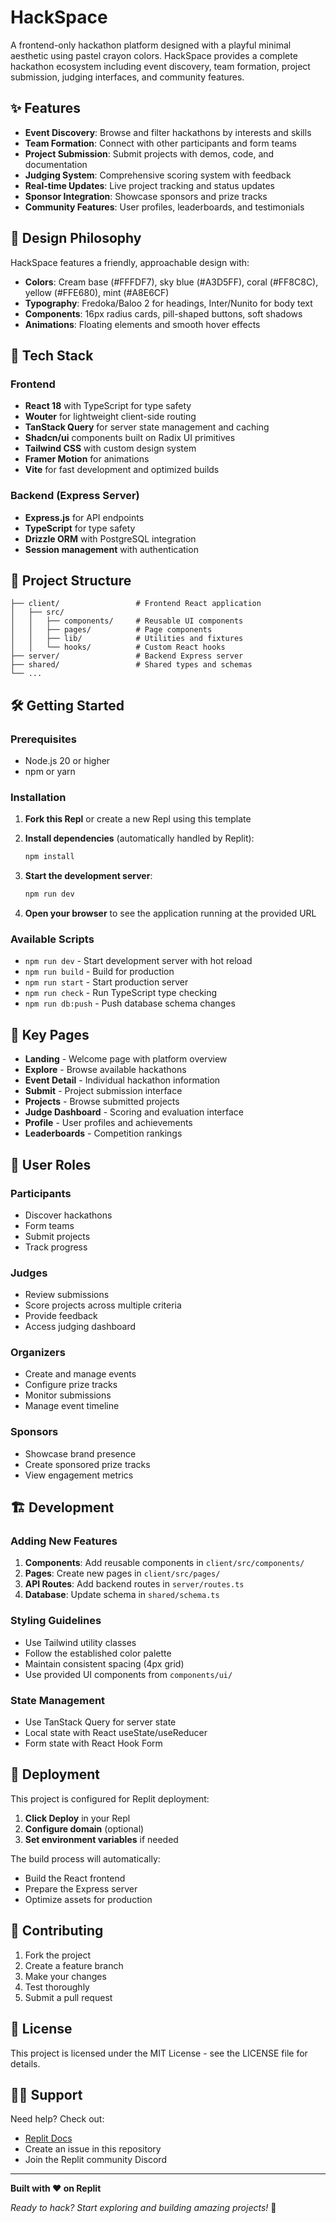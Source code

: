 
# HackSpace

A frontend-only hackathon platform designed with a playful minimal aesthetic using pastel crayon colors. HackSpace provides a complete hackathon ecosystem including event discovery, team formation, project submission, judging interfaces, and community features.

## ✨ Features

- **Event Discovery**: Browse and filter hackathons by interests and skills
- **Team Formation**: Connect with other participants and form teams
- **Project Submission**: Submit projects with demos, code, and documentation
- **Judging System**: Comprehensive scoring system with feedback
- **Real-time Updates**: Live project tracking and status updates
- **Sponsor Integration**: Showcase sponsors and prize tracks
- **Community Features**: User profiles, leaderboards, and testimonials

## 🎨 Design Philosophy

HackSpace features a friendly, approachable design with:
- **Colors**: Cream base (#FFFDF7), sky blue (#A3D5FF), coral (#FF8C8C), yellow (#FFE680), mint (#A8E6CF)
- **Typography**: Fredoka/Baloo 2 for headings, Inter/Nunito for body text
- **Components**: 16px radius cards, pill-shaped buttons, soft shadows
- **Animations**: Floating elements and smooth hover effects

## 🚀 Tech Stack

### Frontend
- **React 18** with TypeScript for type safety
- **Wouter** for lightweight client-side routing
- **TanStack Query** for server state management and caching
- **Shadcn/ui** components built on Radix UI primitives
- **Tailwind CSS** with custom design system
- **Framer Motion** for animations
- **Vite** for fast development and optimized builds

### Backend (Express Server)
- **Express.js** for API endpoints
- **TypeScript** for type safety
- **Drizzle ORM** with PostgreSQL integration
- **Session management** with authentication

## 📁 Project Structure

```
├── client/                 # Frontend React application
│   ├── src/
│   │   ├── components/     # Reusable UI components
│   │   ├── pages/          # Page components
│   │   ├── lib/            # Utilities and fixtures
│   │   └── hooks/          # Custom React hooks
├── server/                 # Backend Express server
├── shared/                 # Shared types and schemas
└── ...
```

## 🛠️ Getting Started

### Prerequisites

- Node.js 20 or higher
- npm or yarn

### Installation

1. **Fork this Repl** or create a new Repl using this template

2. **Install dependencies** (automatically handled by Replit):
   ```bash
   npm install
   ```

3. **Start the development server**:
   ```bash
   npm run dev
   ```

4. **Open your browser** to see the application running at the provided URL

### Available Scripts

- `npm run dev` - Start development server with hot reload
- `npm run build` - Build for production
- `npm run start` - Start production server
- `npm run check` - Run TypeScript type checking
- `npm run db:push` - Push database schema changes

## 📱 Key Pages

- **Landing** - Welcome page with platform overview
- **Explore** - Browse available hackathons
- **Event Detail** - Individual hackathon information
- **Submit** - Project submission interface
- **Projects** - Browse submitted projects
- **Judge Dashboard** - Scoring and evaluation interface
- **Profile** - User profiles and achievements
- **Leaderboards** - Competition rankings

## 🎯 User Roles

### Participants
- Discover hackathons
- Form teams
- Submit projects
- Track progress

### Judges
- Review submissions
- Score projects across multiple criteria
- Provide feedback
- Access judging dashboard

### Organizers
- Create and manage events
- Configure prize tracks
- Monitor submissions
- Manage event timeline

### Sponsors
- Showcase brand presence
- Create sponsored prize tracks
- View engagement metrics

## 🏗️ Development

### Adding New Features

1. **Components**: Add reusable components in `client/src/components/`
2. **Pages**: Create new pages in `client/src/pages/`
3. **API Routes**: Add backend routes in `server/routes.ts`
4. **Database**: Update schema in `shared/schema.ts`

### Styling Guidelines

- Use Tailwind utility classes
- Follow the established color palette
- Maintain consistent spacing (4px grid)
- Use provided UI components from `components/ui/`

### State Management

- Use TanStack Query for server state
- Local state with React useState/useReducer
- Form state with React Hook Form

## 🚢 Deployment

This project is configured for Replit deployment:

1. **Click Deploy** in your Repl
2. **Configure domain** (optional)
3. **Set environment variables** if needed

The build process will automatically:
- Build the React frontend
- Prepare the Express server
- Optimize assets for production

## 🤝 Contributing

1. Fork the project
2. Create a feature branch
3. Make your changes
4. Test thoroughly
5. Submit a pull request

## 📄 License

This project is licensed under the MIT License - see the LICENSE file for details.

## 🙋‍♀️ Support

Need help? Check out:
- [Replit Docs](https://docs.replit.com/)
- Create an issue in this repository
- Join the Replit community Discord

---

**Built with ❤️ on Replit**

*Ready to hack? Start exploring and building amazing projects!* 🎉

